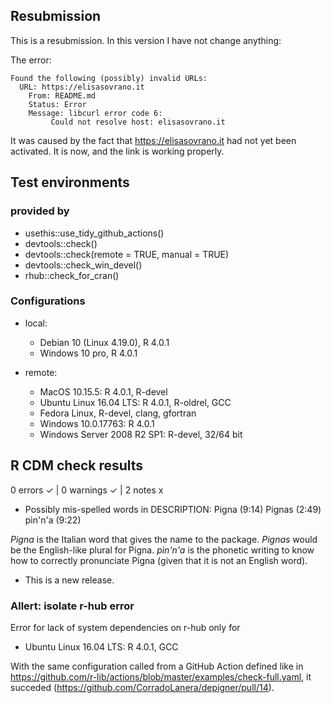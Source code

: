 ## Resubmission
This is a resubmission. In this version I have not change anything:

The error:

    Found the following (possibly) invalid URLs:
      URL: https://elisasovrano.it
        From: README.md
        Status: Error
        Message: libcurl error code 6:
             Could not resolve host: elisasovrano.it

It was caused by the fact that https://elisasovrano.it had not yet been activated. It is now, and the link is working properly.

## Test environments

### provided by
- usethis::use_tidy_github_actions()
- devtools::check()
- devtools::check(remote = TRUE, manual = TRUE)
- devtools::check_win_devel()
- rhub::check_for_cran()

### Configurations
- local:
  * Debian 10 (Linux 4.19.0), R 4.0.1
  * Windows 10 pro, R 4.0.1

- remote:
  * MacOS 10.15.5: R 4.0.1, R-devel
  * Ubuntu Linux 16.04 LTS: R 4.0.1, R-oldrel, GCC
  * Fedora Linux, R-devel, clang, gfortran
  * Windows 10.0.17763: R 4.0.1
  * Windows Server 2008 R2 SP1: R-devel, 32/64 bit


## R CDM check results

0 errors ✓ | 0 warnings ✓ | 2 notes x

* Possibly mis-spelled words in DESCRIPTION:
     Pigna (9:14)
     Pignas (2:49)
     pìn'n'a (9:22)
     
_Pigna_ is the Italian word that gives the name to the package.
_Pignas_ would be the English-like plural for Pigna.
_pìn'n'a_ is the phonetic writing to know how to correctly pronunciate
Pigna (given that it is not an English word).


* This is a new release.

### Allert: isolate r-hub error
Error for lack of system dependencies on r-hub only for
  * Ubuntu Linux 16.04 LTS: R 4.0.1, GCC
  
With the same configuration called from a GitHub Action defined like in
https://github.com/r-lib/actions/blob/master/examples/check-full.yaml,
it succeded (https://github.com/CorradoLanera/depigner/pull/14).
  
